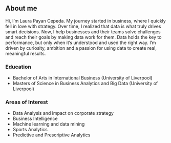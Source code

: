 ## About me 
Hi, I’m Laura Payan Cepeda. My journey started in business, where I quickly fell in love with strategy. Over time, I realized that data is what truly drives smart decisions. Now, I help businesses and their teams solve challenges and reach their goals by making data work for them. Data holds the key to performance, but only when it’s understood and used the right way. I’m driven by curiosity, ambition and a passion for using data to create real, meaningful results.

### Education 
- Bachelor of Arts in International Business (University of Liverpool)
- Masters of Science in Business Analytics and Big Data (University of Liverpool)

### Areas of Interest 
- Data Analysis and impact on corporate strategy 
- Business Intelligence 
- Machine learning and data mining 
- Sports Analytics 
- Predictive and Prescriptive Analytics 

